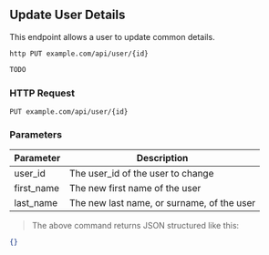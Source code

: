 ## Update User Details
This endpoint allows a user to update common details.
 
```shell
http PUT example.com/api/user/{id}
```

```javascript
TODO
```

### HTTP Request

`PUT example.com/api/user/{id}`

### Parameters

Parameter | Description
--------- | -----------
user_id | The user_id of the user to change 
first_name | The new first name of the user
last_name | The new last name, or surname, of the user

> The above command returns JSON structured like this:

```json
{}
```

